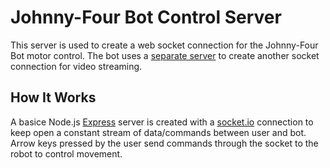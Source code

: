 # Johnny-Four Bot Control Server

This server is used to create a web socket connection for the Johnny-Four Bot motor control. 
The bot uses a [separate server](https://github.com/Johnny-Four/johnny-ssr) to create another socket connection for video streaming. 

## How It Works

A basice Node.js [Express](https://www.npmjs.com/package/express) server is created with a [socket.io](https://www.npmjs.com/package/socket.io) connection to keep open a constant stream of data/commands between user and bot. Arrow keys pressed by the user send commands through the socket to the robot to control movement.  
